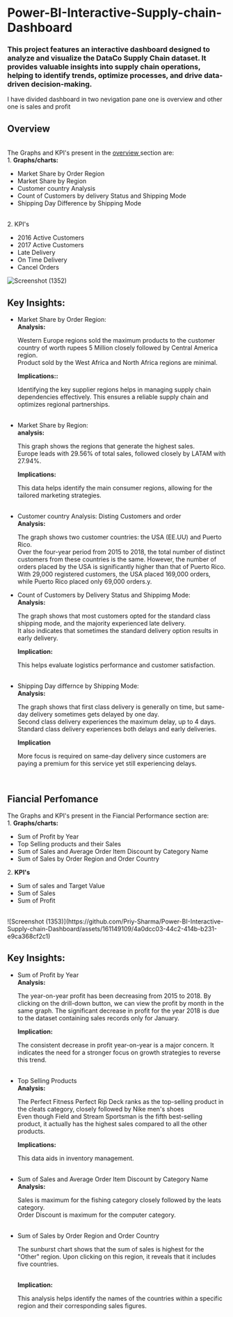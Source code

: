 <h1> Power-BI-Interactive-Supply-chain-Dashboard </h1>
<h3>This project features an interactive dashboard designed to analyze and visualize the DataCo Supply Chain dataset. It provides valuable insights into supply chain operations, helping to identify trends, optimize processes, and drive data-driven decision-making.</h3>

I have divided dashboard in two nevigation pane one is overview and other one is sales and profit
<h2>Overview</h2>
</br>
The Graphs and KPI's present in the <u> overview </u> section are:
<br/>
1. <b>Graphs/charts:</b>
</br>

<ul>
  <li>Market Share by Order Region</li>
  <li>Market Share by Region</li>
  <li> Customer country Analysis</li>
  <li>Count of Customers by delivery Status and Shipping Mode</li>
  <li> Shipping Day Difference by Shipping Mode</li>
</ul>
</br>
2. KPI's
<ul>
  <li>2016 Active Customers</li>
  <li>2017 Active Customers</li>
  <li>Late Delivery</li>
  <li>On Time Delivery</li>
  <li>Cancel Orders</li>
</ul>

![Screenshot (1352)](https://github.com/Priy-Sharma/Power-BI-Interactive-Supply-chain-Dashboard/assets/161149109/deba8d2a-25e2-4a95-98c9-dea38aed784e)

<h2><b>Key Insights:</b></h2>
<ul>
<li>Market Share by Order Region:</li>
<b> Analysis: </b>
</br>
<p>Western Europe regions sold the maximum products to the customer country of worth rupees 5 Million closely followed by Central America region.
</br>
Product sold by the West Africa and North Africa regions are minimal.
</p>
<b> Implications:: </b>
<p>Identifying the key supplier regions helps in managing supply chain dependencies effectively. This ensures a reliable supply chain and optimizes regional partnerships.</p>
</br>
<li>Market Share by Region:</li>
<b>analysis:</b>
</br>
<p>This graph shows the regions that generate the highest sales.</br>
Europe leads with 29.56% of total sales, followed closely by LATAM with 27.94%.
</p>
<b>Implications:</b>
<p>This data helps identify the main consumer regions, allowing for the tailored marketing strategies.</p>
</br>
<li>Customer country Analysis: Disting Customers and order</li> 
<b>Analysis:</b>
<p>The graph shows two customer countries: the USA (EE.UU) and Puerto Rico.</br>
Over the four-year period from 2015 to 2018, the total number of distinct customers from these countries is the same. However, the number of orders placed by the USA is significantly higher than that of Puerto Rico. </br>
With 29,000 registered customers, the USA placed 169,000 orders, while Puerto Rico placed only 69,000 orders.y.
</p>
<li> Count of Customers by Delivery Status and Shippimg Mode:</li>
<b>Analysis:</b>
<p>The graph shows that most customers opted for the standard class shipping mode, and the majority experienced late delivery. </br>
  It also indicates that sometimes the standard delivery option results in early delivery.
</p>
<b>Implication:</b>
<p>This helps evaluate logistics performance and customer satisfaction.</p>
</br>
<li>Shipping Day differnce by Shipping Mode:</li>
<b>Analysis:</b>
<p>The graph shows that first class delivery is generally on time, but same-day delivery sometimes gets delayed by one day. </br>
  Second class delivery experiences the maximum delay, up to 4 days. </br>
  Standard class delivery experiences both delays and early deliveries. 
</p>
<b>Implication</b>
<p>More focus is required on same-day delivery since customers are paying a premium for this service yet still experiencing delays.</p>

</ul>
</br>
<h2>Fiancial Perfomance</h2>
The Graphs and KPI's present in the <bu> Fiancial Performance </bu> section are:
<br/>
1. <b>Graphs/charts:</b>
</br>

<ul>
  <li>Sum of Profit by Year</li>
  <li>Top Selling products and their Sales</li>
  <li> Sum of Sales and Average Order Item Discount by Category Name</li>
  <li>Sum of Sales by Order Region and Order Country</li>
</ul>
2. <b>KPI's</b>
<ul>
  <li> Sum of sales and Target Value
  </li>
  <li> Sum of Sales</li>
  <li> Sum of Profit</li>
</ul>

</br>
![Screenshot (1353)](https://github.com/Priy-Sharma/Power-BI-Interactive-Supply-chain-Dashboard/assets/161149109/4a0dcc03-44c2-414b-b231-e9ca368cf2c1)
</br>
<h2><b>Key Insights:</b></h2>
<ul>
  <li>Sum of Profit by Year</li>
<b>Analysis:</b>
<p>The year-on-year profit has been decreasing from 2015 to 2018. By clicking on the drill-down button, we can view the profit by month in the same graph. The significant decrease in profit for the year 2018 is due to the dataset containing sales records only for January.</p>
<b>Implication:</b>
<p>The consistent decrease in profit year-on-year is a major concern. It indicates the need for a stronger focus on growth strategies to reverse this trend.</p>
</br>
<li>Top Selling Products</li>
 <b>Analysis:</b>
  <p>The Perfect Fitness Perfect Rip Deck ranks as the top-selling product in the cleats category, closely followed by Nike men's shoes </br>
  Even though Field and Stream Sportsman is the fifth best-selling product, it actually has the highest sales compared to all the other products.
  </p>
  <b>Implications:</b>
  <p>This data aids in inventory management.</p>
</br>
  <li> Sum of Sales and Average Order Item Discount by Category Name</li>
  <b>Analysis:</b>
  <p>Sales is maximum for the fishing category closely followed by the  leats category.
  </br>
  Order Discount is maximum for the computer category.
  </p>
</br>
  <li>Sum of Sales by Order Region and Order Country</li>
  <p>The sunburst chart shows that the sum of sales is highest for the "Other" region. Upon clicking on this region, it reveals that it includes five countries. </p>
</br>
  <b>Implication:</b>
  <p>This analysis helps identify the names of the countries within a specific region and their corresponding sales figures.</p>
</ul>
